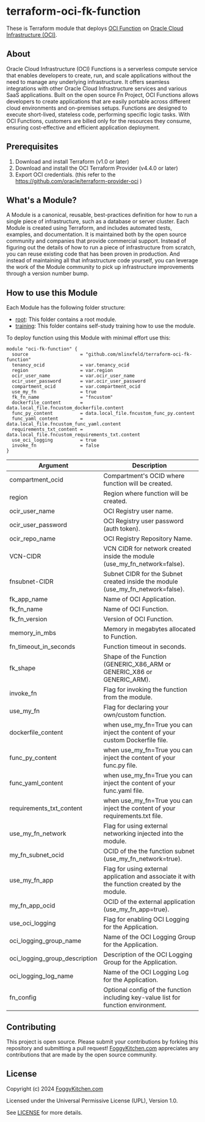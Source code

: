 # terraform-oci-fk-function

These is Terraform module that deploys [OCI Function](https://www.oracle.com/cloud/cloud-native/functions/) on [Oracle Cloud Infrastructure (OCI)](https://cloud.oracle.com/en_US/cloud-infrastructure).

## About
Oracle Cloud Infrastructure (OCI) Functions is a serverless compute service that enables developers to create, run, and scale applications without the need to manage any underlying infrastructure. It offers seamless integrations with other Oracle Cloud Infrastructure services and various SaaS applications. Built on the open source Fn Project, OCI Functions allows developers to create applications that are easily portable across different cloud environments and on-premises setups. Functions are designed to execute short-lived, stateless code, performing specific logic tasks. With OCI Functions, customers are billed only for the resources they consume, ensuring cost-effective and efficient application deployment.

## Prerequisites
1. Download and install Terraform (v1.0 or later)
2. Download and install the OCI Terraform Provider (v4.4.0 or later)
3. Export OCI credentials. (this refer to the https://github.com/oracle/terraform-provider-oci )


## What's a Module?
A Module is a canonical, reusable, best-practices definition for how to run a single piece of infrastructure, such as a database or server cluster. Each Module is created using Terraform, and includes automated tests, examples, and documentation. It is maintained both by the open source community and companies that provide commercial support.
Instead of figuring out the details of how to run a piece of infrastructure from scratch, you can reuse existing code that has been proven in production. And instead of maintaining all that infrastructure code yourself, you can leverage the work of the Module community to pick up infrastructure improvements through a version number bump.

## How to use this Module
Each Module has the following folder structure:
* [root](): This folder contains a root module.
* [training](training): This folder contains self-study training how to use the module.
    
To deploy function using this Module with minimal effort use this:

```hcl
module "oci-fk-function" {
  source                   = "github.com/mlinxfeld/terraform-oci-fk-function"
  tenancy_ocid             = var.tenancy_ocid
  region                   = var.region
  ocir_user_name           = var.ocir_user_name
  ocir_user_password       = var.ocir_user_password
  compartment_ocid         = var.compartment_ocid
  use_my_fn                = true
  fk_fn_name               = "fncustom"
  dockerfile_content       = data.local_file.fncustom_dockerfile.content
  func_py_content          = data.local_file.fncustom_func_py.content
  func_yaml_content        = data.local_file.fncustom_func_yaml.content
  requirements_txt_content = data.local_file.fncustom_requirements_txt.content
  use_oci_logging          = true
  invoke_fn                = false
}

```

Argument | Description
--- | ---
compartment_ocid | Compartment's OCID where function will be created.
region | Region where function will be created.
ocir_user_name | OCI Registry user name.
ocir_user_password | OCI Registry user password (auth token).
ocir_repo_name | OCI Registry Repository Name.
VCN-CIDR | VCN CIDR for network created inside the module (use_my_fn_network=false).
fnsubnet-CIDR | Subnet CIDR for the Subnet created inside the module (use_my_fn_network=false).
fk_app_name | Name of OCI Application.
fk_fn_name | Name of OCI Function.
fk_fn_version | Version of OCI Function.
memory_in_mbs | Memory in megabytes allocated to Function.
fn_timeout_in_seconds | Function timeout in seconds.
fk_shape | Shape of the Function (GENERIC_X86_ARM or GENERIC_X86 or GENERIC_ARM).
invoke_fn | Flag for invoking the function from the module.
use_my_fn | Flag for declaring your own/custom function.
dockerfile_content | when use_my_fn=True you can inject the content of your custom Dockerfile file.
func_py_content | when use_my_fn=True you can inject the content of your func.py file.
func_yaml_content | when use_my_fn=True you can inject the content of your func.yaml file.
requirements_txt_content | when use_my_fn=True you can inject the content of your requirements.txt file.
use_my_fn_network | Flag for using external networking injected into the module. 
my_fn_subnet_ocid | OCID of the the function subnet (use_my_fn_network=true).
use_my_fn_app | Flag for using external application and associate it with the function created by the module.
my_fn_app_ocid | OCID of the external application (use_my_fn_app=true).
use_oci_logging | Flag for enabling OCI Logging for the Application.
oci_logging_group_name | Name of the OCI Logging Group for the Application.
oci_logging_group_description | Description of the OCI Logging Group for the Application.
oci_logging_log_name | Name of the OCI Logging Log for the Application.
fn_config | Optional config of the function including key-value list for function environment. 


## Contributing
This project is open source. Please submit your contributions by forking this repository and submitting a pull request! [FoggyKitchen.com](https://foggykitchen.com/) appreciates any contributions that are made by the open source community.

## License
Copyright (c) 2024 [FoggyKitchen.com](https://foggykitchen.com/)

Licensed under the Universal Permissive License (UPL), Version 1.0.

See [LICENSE](LICENSE) for more details.
